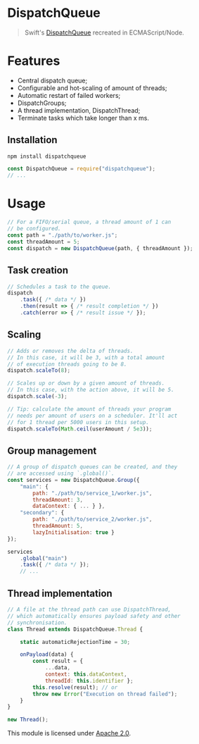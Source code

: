 
# DispatchQueue

> Swift's [DispatchQueue](https://developer.apple.com/documentation/dispatch/dispatchqueue) recreated in ECMAScript/Node.


# Features
* Central dispatch queue;
* Configurable and hot-scaling of amount of threads;
* Automatic restart of failed workers;
* DispatchGroups;
* A thread implementation, DispatchThread;
* Terminate tasks which take longer than x ms.

## Installation
`npm install dispatchqueue`
```js
const DispatchQueue = require("dispatchqueue");
// ...
```


# Usage
```js
// For a FIFO/serial queue, a thread amount of 1 can
// be configured.
const path = "./path/to/worker.js";
const threadAmount = 5;
const dispatch = new DispatchQueue(path, { threadAmount });
```

## Task creation
```js
// Schedules a task to the queue.
dispatch
    .task({ /* data */ })
    .then(result => { /* result completion */ })
    .catch(error => { /* result issue */ });
```

## Scaling
```js
// Adds or removes the delta of threads.
// In this case, it will be 3, with a total amount
// of execution threads going to be 8.
dispatch.scaleTo(8);

// Scales up or down by a given amount of threads.
// In this case, with the action above, it will be 5.
dispatch.scale(-3);

// Tip: calculate the amount of threads your program
// needs per amount of users on a scheduler. It'll act
// for 1 thread per 5000 users in this setup.
dispatch.scaleTo(Math.ceil(userAmount / 5e3));
```

## Group management
```js
// A group of dispatch queues can be created, and they
// are accessed using `.global()`.
const services = new DispatchQueue.Group({
    "main": {
        path: "./path/to/service_1/worker.js",
        threadAmount: 3,
        dataContext: { ... } },
    "secondary": {
        path: "./path/to/service_2/worker.js",
        threadAmount: 5,
        lazyInitialisation: true }
});

services
    .global("main")
    .task({ /* data */ });
    // ...
```

## Thread implementation
```js
// A file at the thread path can use DispatchThread,
// which automatically ensures payload safety and other
// synchronisation.
class Thread extends DispatchQueue.Thread {

    static automaticRejectionTime = 30;

    onPayload(data) {
        const result = {
            ...data,
            context: this.dataContext,
            threadId: this.identifier };
        this.resolve(result); // or
        throw new Error("Execution on thread failed");
    }
}

new Thread();
```


This module is licensed under [Apache 2.0](http://www.apache.org/licenses/LICENSE-2.0).
